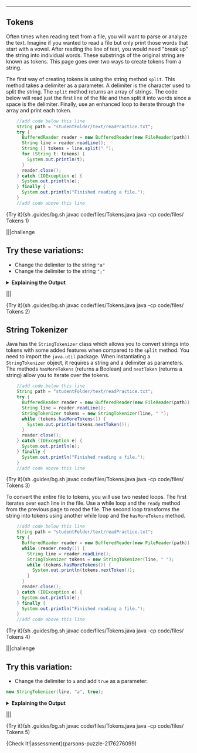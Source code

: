 ----------

## Tokens

Often times when reading text from a file, you will want to parse or analyze the text. Imagine if you wanted to read a file but only print those words that start with a vowel. After reading the line of text, you would need "break up" the string into individual words. These substrings of the original string are known as tokens. This page goes over two ways to create tokens from a string.

The first way of creating tokens is using the string method `split`. This method takes a delimiter as a parameter. A delimiter is the character used to split the string. The `split` method returns an array of strings. The code below will read just the first line of the file and then split it into words since a space is the delimiter. Finally, use an enhanced loop to iterate through the array and print each token.

```java
    //add code below this line
    String path = "studentFolder/text/readPractice.txt";
    try {
      BufferedReader reader = new BufferedReader(new FileReader(path));
      String line = reader.readLine();
      String [] tokens = line.split(" ");
      for (String t: tokens) {
        System.out.println(t);
      }
      reader.close();
    } catch (IOException e) {
      System.out.println(e);
    } finally {
      System.out.println("Finished reading a file.");
    }
    //add code above this line 
```

{Try it}(sh .guides/bg.sh javac code/files/Tokens.java java -cp code/files/ Tokens 1)

|||challenge
## Try these variations:
* Change the delimiter to the string `"a"`
* Change the delimiter to the string `";"`

<details>
  <summary><strong>Explaining the Output</strong></summary>
  Notice that when the delimiter is <code>"a"</code> that the letter "a" no longer appears in the tokens. When the delimiter does not appear in the line of text, then one token (the original line of text) is made.
</details>

|||

{Try it}(sh .guides/bg.sh javac code/files/Tokens.java java -cp code/files/ Tokens 2)

## String Tokenizer

Java has the `StringTokenizer` class which allows you to convert strings into tokens with some added features when compared to the `split` method. You need to import the `java.util` package. When instantiating a `StringTokenizer` object, it requires a string and a delimiter as parameters. The methods `hasMoreTokens` (returns a Boolean) and `nextToken` (returns a string) allow you to iterate over the tokens.

```java
    //add code below this line
    String path = "studentFolder/text/readPractice.txt";
    try {
      BufferedReader reader = new BufferedReader(new FileReader(path));
      String line = reader.readLine();
      StringTokenizer tokens = new StringTokenizer(line, " ");
      while (tokens.hasMoreTokens()) {
        System.out.println(tokens.nextToken());
      }
      reader.close();
    } catch (IOException e) {
      System.out.println(e);
    } finally {
      System.out.println("Finished reading a file.");
    }
    //add code above this line 
```

{Try it}(sh .guides/bg.sh javac code/files/Tokens.java java -cp code/files/ Tokens 3)

To convert the entire file to tokens, you will use two nested loops. The first iterates over each line in the file. Use a while loop and the `ready` method from the previous page to read the file. The second loop transforms the string into tokens using another while loop and the `hasMoreTokens` method.

```java
    //add code below this line
    String path = "studentFolder/text/readPractice.txt";
    try {
      BufferedReader reader = new BufferedReader(new FileReader(path));
      while (reader.ready()) {
        String line = reader.readLine();
        StringTokenizer tokens = new StringTokenizer(line, " ");
        while (tokens.hasMoreTokens()) {
          System.out.println(tokens.nextToken());
        }
      }
      reader.close();
    } catch (IOException e) {
      System.out.println(e);
    } finally {
      System.out.println("Finished reading a file.");
    }
    //add code above this line 
```

{Try it}(sh .guides/bg.sh javac code/files/Tokens.java java -cp code/files/ Tokens 4)

|||challenge
## Try this variation:
* Change the delimiter to `a` and add `true` as a parameter:
```java
new StringTokenizer(line, "a", true);
```

<details>
  <summary><strong>Explaining the Output</strong></summary>
  The Boolean `true` means that delimiter will be included with the tokens. The delimiters will be their own token. Delimiters are always excluded from the tokens when using `split`.
</details>

|||

{Try it}(sh .guides/bg.sh javac code/files/Tokens.java java -cp code/files/ Tokens 5)

{Check It!|assessment}(parsons-puzzle-2176276099)
